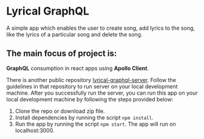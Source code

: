 # Lyrical GraphQL

A simple app which enables the user to create song, add lyrics to the song, like the lyrics of a particular song and delete the song.

## The main focus of project is:

**GraphQL** consumption in react apps using **Apollo Client**.

There is another public repository [lyrical-graphql-server](https://github.com/Asfand038/lyrical-graphql-server). Follow the guidelines in that repository to run server on your local development machine. After you successfully run the server, you can run this app on your local development machine by following the steps provided below:

1. Clone the repo or download zip file.
2. Install dependencies by running the script `npm install`.
3. Run the app by running the script `npm start`. The app will run on localhost:3000.
